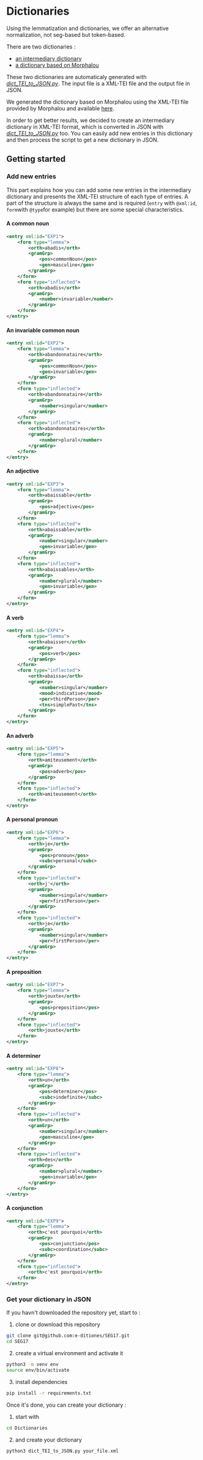 # Dictionaries

Using the lemmatization and dictionaries, we offer an alternative normalization, not seg-based but token-based.

There are two dictionaries :
* [an intermediary dictionary](https://github.com/e-ditiones/SEG17/blob/master/Dictionaries/intermediary_dict.xml.json)
* [a dictionary based on Morphalou](https://github.com/e-ditiones/SEG17/blob/master/Dictionaries/morphalou_dict.json)

These two dictionaries are automaticaly generated with [*dict_TEI_to_JSON.py*](https://github.com/e-ditiones/SEG17/blob/master/Dictionaries/dict_TEI_to_JSON.py). The input file is a XML-TEI file and the output file in JSON. 

We generated the dictionary based on Morphalou using the XML-TEI file provided by Morphalou and available [here](https://www.ortolang.fr/market/lexicons/morphalou).

In order to get better results, we decided to create an intermediary dictionary in XML-TEI format, which is converted in JSON with [*dict_TEI_to_JSON.py*](https://github.com/e-ditiones/SEG17/blob/master/Dictionaries/dict_TEI_to_JSON.py) too.
You can easily add new entries in this dictionary and then process the script to get a new dictionary in JSON. 

## Getting started

### Add new entries

This part explains how you can add some new entries in the intermediary dictionary and presents the XML-TEI structure of each type of entries. A part of the structure is always the same and is required (`entry` with `@xml:id`, `form`with `@type`for example) but there are some special characteristics.

#### A common noun

```xml
<entry xml:id="EXP1">
	<form type="lemma">
		<orth>abadis</orth>
		<gramGrp>
			<pos>commonNoun</pos>
			<gen>masculine</gen>
		</gramGrp>
	</form>
	<form type="inflected">
		<orth>abadis</orth>
		<gramGrp>
			<number>invariable</number>
		</gramGrp>
	</form>
</entry>
```

#### An invariable common noun

```xml
<entry xml:id="EXP2">
	<form type="lemma">
		<orth>abandonnataire</orth>
		<gramGrp>
			<pos>commonNoun</pos>
			<gen>invariable</gen>
		</gramGrp>
	</form>
	<form type="inflected">
		<orth>abandonnataire</orth>
		<gramGrp>
			<number>singular</number>
		</gramGrp>
	</form>
	<form type="inflected">
		<orth>abandonnataires</orth>
		<gramGrp>
			<number>plural</number>
		</gramGrp>
	</form>
</entry>
```

#### An adjective

```xml
<entry xml:id="EXP3">
	<form type="lemma">
		<orth>abaissable</orth>
		<gramGrp>
			<pos>adjective</pos>
		</gramGrp>
	</form>
	<form type="inflected">
		<orth>abaissable</orth>
		<gramGrp>
			<number>singular</number>
			<gen>invariable</gen>
		</gramGrp>
	</form>
	<form type="inflected">
		<orth>abaissables</orth>
		<gramGrp>
			<number>plural</number>
			<gen>invariable</gen>
		</gramGrp>
	</form>
</entry>
```

#### A verb

```xml
<entry xml:id="EXP4">
	<form type="lemma">
		<orth>abaisser</orth>
		<gramGrp>
			<pos>verb</pos>
		</gramGrp>
	</form>
	<form type="inflected">
		<orth>abaissa</orth>
		<gramGrp>
			<number>singular</number>
			<mood>indicative</mood>
			<per>thirdPerson</per>
			<tns>simplePast</tns>
		</gramGrp>
	</form>
</entry>
```

#### An adverb

```xml
<entry xml:id="EXP5">
	<form type="lemma">
		<orth>amiteusement</orth>
		<gramGrp>
			<pos>adverb</pos>
		</gramGrp>
	</form>
	<form type="inflected">
		<orth>amiteusement</orth>
	</form>
</entry>
```

#### A personal pronoun

```xml
<entry xml:id="EXP6">
	<form type="lemma">
		<orth>je</orth>
		<gramGrp>
			<pos>pronoun</pos>
			<subc>personal</subc>
		</gramGrp>
	</form>
	<form type="inflected">
		<orth>j'</orth>
		<gramGrp>
			<number>singular</number>
			<per>firstPerson</per>
		</gramGrp>
	</form>
	<form type="inflected">
		<orth>je</orth>
		<gramGrp>
			<number>singular</number>
			<per>firstPerson</per>
		</gramGrp>
	</form>
</entry>
```

#### A preposition

```xml
<entry xml:id="EXP7">
	<form type="lemma">
		<orth>jouxte</orth>
		<gramGrp>
			<pos>preposition</pos>
		</gramGrp>
	</form>
	<form type="inflected">
		<orth>jouxte</orth>
	</form>
</entry>
```

#### A determiner

```xml
<entry xml:id="EXP8">
	<form type="lemma">
		<orth>un</orth>
		<gramGrp>
			<pos>determiner</pos>
			<subc>indefinite</subc>
		</gramGrp>
	</form>
	<form type="inflected">
		<orth>un</orth>
		<gramGrp>
			<number>singular</number>
			<gen>masculine</gen>
		</gramGrp>
	</form>
	<form type="inflected">
		<orth>des</orth>
		<gramGrp>
			<number>plural</number>
			<gen>invariable</gen>
		</gramGrp>
	</form>
</entry>
```

#### A conjunction

```xml
<entry xml:id="EXP9">
	<form type="lemma">
		<orth>c'est pourquoi</orth>
		<gramGrp>
			<pos>conjunction</pos>
			<subc>coordination</subc>
		</gramGrp>
	</form>
	<form type="inflected">
		<orth>c'est pourquoi</orth>
	</form>
</entry>
```

### Get your dictionary in JSON

If you havn't downloaded the repository yet, start to :
1. clone or download this repository
```bash
git clone git@github.com:e-ditiones/SEG17.git
cd SEG17
```
2. create a virtual environment and activate it
```bash
python3 -m venv env
source env/bin/activate
```
3. install dependencies
```bash
pip install -r requirements.txt
```
Once it's done, you can create your dictionary :

1. start with
```bash
cd Dictionaries
```

2. and create your dictionary
```bash
python3 dict_TEI_to_JSON.py your_file.xml
```
